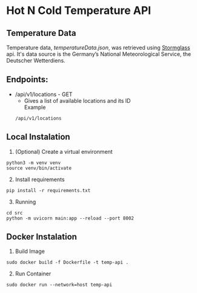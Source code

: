 # Hot N Cold Temperature API

## Temperature Data

Temperature data, *temperatureData.json*, was retrieved using [Stormglass](stormglass.io)
api. It's data source is the Germany’s National Meteorological Service, the Deutscher Wetterdiens.

## Endpoints:

-  /api/v1/locations - GET
    - Gives a list of available locations and its ID   
    Example
    ```
    /api/v1/locations
    ```

## Local Instalation

1. (Optional) Create a virtual environment
```
python3 -m venv venv
source venv/bin/activate
```

2. Install requirements
```
pip install -r requirements.txt
```

3. Running 
```
cd src
python -m uvicorn main:app --reload --port 8002
```

## Docker Instalation

1. Build Image
```
sudo docker build -f Dockerfile -t temp-api .
```

2. Run Container
```
sudo docker run --network=host temp-api
```
